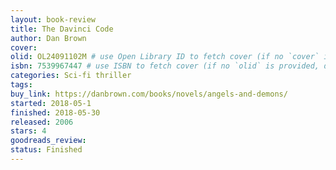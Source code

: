 ```yaml
---
layout: book-review
title: The Davinci Code
author: Dan Brown
cover:
olid: OL24091102M # use Open Library ID to fetch cover (if no `cover` is provided)
isbn: 7539967447 # use ISBN to fetch cover (if no `olid` is provided, dashes are optional)
categories: Sci-fi thriller
tags:
buy_link: https://danbrown.com/books/novels/angels-and-demons/
started: 2018-05-1
finished: 2018-05-30
released: 2006
stars: 4
goodreads_review:
status: Finished
---
```

